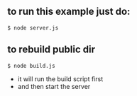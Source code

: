 ## to run this example just do:
	$ node server.js
## to rebuild public dir
	$ node build.js
		
- it will run the build script first
- and then start the server
